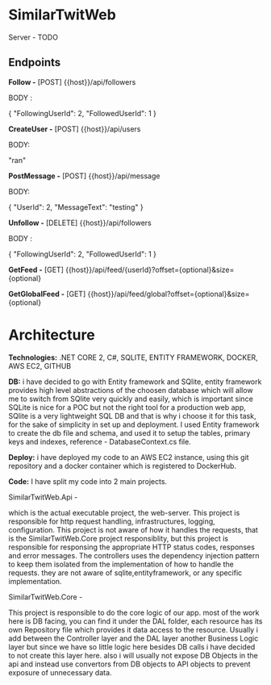 # SimilarTwitWeb

Server - TODO

## Endpoints 

**Follow -** 
[POST] {{host}}/api/followers

BODY :

{
	"FollowingUserId": 2,
	"FollowedUserId": 1
}

**CreateUser -**
[POST] {{host}}/api/users

BODY: 

"ran"

**PostMessage -**
[POST] {{host}}/api/message

BODY: 

{
	"UserId": 2,
	"MessageText": "testing"
}

**Unfollow -**
[DELETE] {{host}}/api/followers

BODY :

{
	"FollowingUserId": 2,
	"FollowedUserId": 1
}

**GetFeed -**
[GET] {{host}}/api/feed/{userId}?offset={optional}&size={optional}

**GetGlobalFeed -**
[GET] {{host}}/api/feed/global?offset={optional}&size={optional}


# Architecture 

**Technologies:** .NET CORE 2, C#, SQLITE, ENTITY FRAMEWORK, DOCKER, AWS EC2, GITHUB

**DB:** i have decided to go with Entity framework and SQlite, entity framework provides high level abstractions of the choosen database which will allow me to switch from SQlite very quickly and easily, which is important since SQLite is nice for a POC but not the right tool for a production web app, SQlite is a very lightweight SQL DB and that is why i choose it for this task, for the sake of simplicity in set up and deployment.
I used Entity framework to create the db file and schema, and used it to setup the tables, primary keys and indexes, 
reference - DatabaseContext.cs file.

**Deploy:** i have deployed my code to an AWS EC2 instance, using this git repository and a docker container which is registered to DockerHub.

**Code:** 
I have split my code into 2 main projects.

SimilarTwitWeb.Api - 

which is the actual executable project, the web-server.
This project is responsible for http request handling, infrastructures, logging, configuration.
This project is not aware of how it handles the requests, that is the SimilarTwitWeb.Core project responsiblity, but this project is responsible for responsing the appropriate HTTP status codes, responses and error messages.
The controllers uses the dependency injection pattern to keep them isolated from the implementation of how to handle the requests. they are not aware of sqlite,entityframework, or any specific implementation.

SimilarTwitWeb.Core - 

This project is responsible to do the core logic of our app.
most of the work here is DB facing, you can find it under the DAL folder, each resource has its own Repository file which provides it data access to the resource.
Usually i add between the Controller layer and the DAL layer another Business Logic layer but since we have so little logic here besides DB calls i have decided to not create this layer here.
also i will usually not expose DB Objects in the api and instead use convertors from DB objects to API objects to prevent exposure of unnecessary data.

